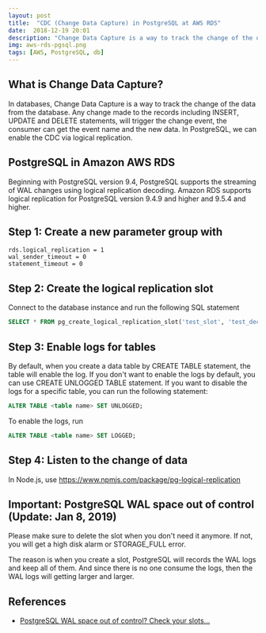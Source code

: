 ```yaml
---
layout: post
title:  "CDC (Change Data Capture) in PostgreSQL at AWS RDS"
date:  2018-12-19 20:01
description: "Change Data Capture is a way to track the change of the data from the database."
img: aws-rds-pgsql.png
tags: [AWS, PostgreSQL, db]
---
```


## What is Change Data Capture?
In databases, Change Data Capture is a way to track the change of the data from the database. Any change made to the records including INSERT, UPDATE and DELETE statements, will trigger the change event, the consumer can get the event name and the new data.
In PostgreSQL, we can enable the CDC via logical replication.

## PostgreSQL in Amazon AWS RDS
Beginning with PostgreSQL version 9.4, PostgreSQL supports the streaming of WAL changes using logical replication decoding. Amazon RDS supports logical replication for PostgreSQL version 9.4.9 and higher and 9.5.4 and higher.

## Step 1: Create a new parameter group with
```
rds.logical_replication = 1
wal_sender_timeout = 0
statement_timeout = 0
```

## Step 2: Create the logical replication slot
Connect to the database instance and run the following SQL statement
```sql
SELECT * FROM pg_create_logical_replication_slot('test_slot', 'test_decoding');
```

## Step 3: Enable logs for tables
By default, when you create a data table by CREATE TABLE statement, the table will enable the log.
If you don't want to enable the logs by default, you can use CREATE UNLOGGED TABLE statement.
If you want to disable the logs for a specific table, you can run the following statement:
```sql
ALTER TABLE <table name> SET UNLOGGED;
```
To enable the logs, run
```sql
ALTER TABLE <table name> SET LOGGED;
```

## Step 4: Listen to the change of data
In Node.js, use https://www.npmjs.com/package/pg-logical-replication


## Important: PostgreSQL WAL space out of control (Update: Jan 8, 2019)
Please make sure to delete the slot when you don't need it anymore. If not, you will get a high disk alarm or STORAGE_FULL error.

The reason is when you create a slot, PostgreSQL will records the WAL logs and keep all of them. And since there is no one consume the logs, then the WAL logs will getting larger and larger.

## References
  - [PostgreSQL WAL space out of control? Check your slots...](https://www.couyon.net/blog/postgresql-wal-space-out-of-control-check-your-slots)
